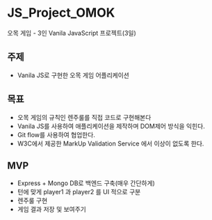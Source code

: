 # JS_Project_OMOK

오목 게임 - 3인 Vanila JavaScript 프로젝트(3일)



## 주제

- Vanila JS로 구현한 오목 게임 어플리케이션

## 목표

- 오목 게임의 규칙인 렌주룰를 직접 코드로 구현해본다
- Vanila JS를 사용하여 애플리케이션을 제작하며 DOM제어 방식을 익힌다.
- Git flow를 사용하여 협업한다.
- W3C에서 제공한 MarkUp Validation Service 에서 이상이 없도록 한다.

## MVP

- Express + Mongo DB로 백엔드 구축(매우 간단하게)
- 턴에 맞게 player1 과 player2 를  UI 적으로 구분
- 렌주룰 구현
- 게임 결과 저장 및 보여주기